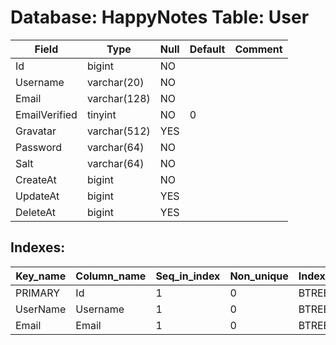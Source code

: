 # Database: HappyNotes Table: User

 Field         | Type         | Null | Default | Comment
---------------|--------------|------|---------|---------
 Id            | bigint       | NO   |         |
 Username      | varchar(20)  | NO   |         |
 Email         | varchar(128) | NO   |         |
 EmailVerified | tinyint      | NO   | 0       |
 Gravatar      | varchar(512) | YES  |         |
 Password      | varchar(64)  | NO   |         |
 Salt          | varchar(64)  | NO   |         |
 CreateAt      | bigint       | NO   |         |
 UpdateAt      | bigint       | YES  |         |
 DeleteAt      | bigint       | YES  |         |

## Indexes: 

 Key_name | Column_name | Seq_in_index | Non_unique | Index_type | Visible
----------|-------------|--------------|------------|------------|---------
 PRIMARY  | Id          |            1 |          0 | BTREE      | YES
 UserName | Username    |            1 |          0 | BTREE      | YES
 Email    | Email       |            1 |          0 | BTREE      | YES
